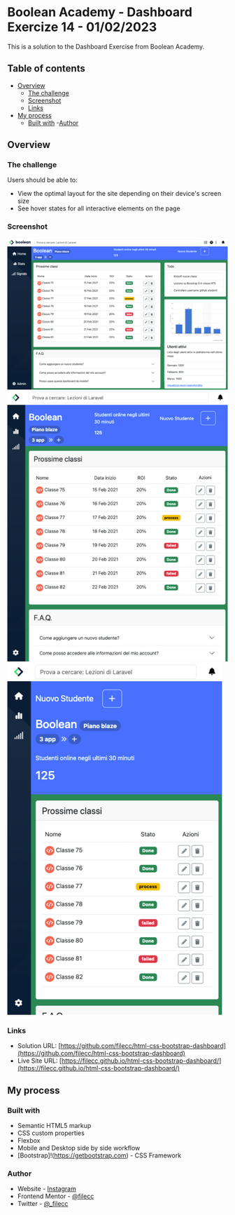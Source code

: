 # Boolean Academy - Dashboard Exercize 14 - 01/02/2023

This is a solution to the Dashboard Exercise from Boolean Academy. 

## Table of contents

- [Overview](#overview)
  - [The challenge](#the-challenge)
  - [Screenshot](#screenshot)
  - [Links](#links)
- [My process](#my-process)
  - [Built with](#built-with)
-[Author](#author)



## Overview

### The challenge

Users should be able to:

- View the optimal layout for the site depending on their device's screen size
- See hover states for all interactive elements on the page

### Screenshot

![Desktop](./desktop.png)
![Tablet](./tablet.png)
![Mobile](./mobile.png)

### Links

- Solution URL: [https://github.com/filecc/html-css-bootstrap-dashboard](https://github.com/filecc/html-css-bootstrap-dashboard)
- Live Site URL: [https://filecc.github.io/html-css-bootstrap-dashboard/](https://filecc.github.io/html-css-bootstrap-dashboard/)

## My process

### Built with

- Semantic HTML5 markup
- CSS custom properties
- Flexbox
- Mobile and Desktop side by side workflow
- [Bootstrap]!(https://getbootstrap.com) - CSS Framework


### Author

- Website - [Instagram](https://www.instagram.com/filecc)
- Frontend Mentor - [@filecc](https://www.frontendmentor.io/profile/filecc)
- Twitter - [@_filecc](https://www.twitter.com/_filecc)

